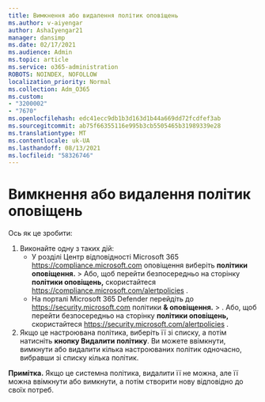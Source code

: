 ```yaml
---
title: Вимкнення або видалення політик оповіщень
ms.author: v-aiyengar
author: AshaIyengar21
manager: dansimp
ms.date: 02/17/2021
ms.audience: Admin
ms.topic: article
ms.service: o365-administration
ROBOTS: NOINDEX, NOFOLLOW
localization_priority: Normal
ms.collection: Adm_O365
ms.custom:
- "3200002"
- "7670"
ms.openlocfilehash: edc41ecc9db1b3d163d1b44a669dd72fcdfef3ab
ms.sourcegitcommit: ab75f66355116e995b3cb5505465b31989339e28
ms.translationtype: MT
ms.contentlocale: uk-UA
ms.lasthandoff: 08/13/2021
ms.locfileid: "58326746"
---
```

# <a name="turn-off-or-delete-alert-policies"></a>Вимкнення або видалення політик оповіщень

Ось як це зробити:

1. Виконайте одну з таких дій:
   - У розділі Центр відповідності Microsoft 365 <https://compliance.microsoft.com> оповіщення виберіть **політики оповіщення.** \>   Або, щоб перейти безпосередньо на сторінку **політики оповіщень,** скористайтеся <https://compliance.microsoft.com/alertpolicies> .
   - На порталі Microsoft 365 Defender перейдіть до <https://security.microsoft.com> політики **& оповіщення.** \> . Або, щоб перейти безпосередньо на сторінку **політики оповіщень,** скористайтеся <https://security.microsoft.com/alertpolicies> .
2. Якщо це настроювана політика, виберіть її зі списку, а потім натисніть **кнопку Видалити політику**. Ви можете ввімкнути, вимкнути або видалити кілька настроюваних політик одночасно, вибравши зі списку кілька політик.

**Примітка.** Якщо це системна політика, видалити її не можна, але її можна ввімкнути або вимкнути, а потім створити нову відповідно до своїх потреб.
